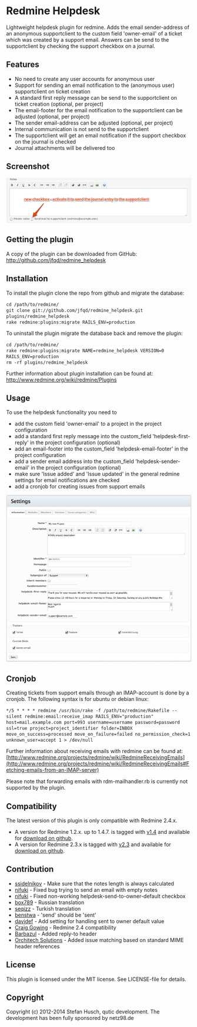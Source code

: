 # Redmine Helpdesk

Lightweight helpdesk plugin for redmine. Adds the email sender-address of an anonymous supportclient to the custom field 'owner-email' of a ticket which was created by a support email. Answers can be send to the supportclient by checking the support checkbox on a journal.

## Features

* No need to create any user accounts for anonymous user
* Support for sending an email notification to the (anonymous user) supportclient on ticket creation
* A standard first reply message can be send to the supportclient on ticket creation (optional, per project)
* The email-footer for the email notification to the supportclient can be adjusted (optional, per project)
* The sender email-address can be adjusted (optional, per project)
* Internal communication is not send to the supportclient
* The supportclient will get an email notification if the support checkbox on the journal is checked
* Journal attachments will be delivered too

## Screenshot

![Send mail to supportclient](doc/send-mail-to-supportclient.jpg "New checkbox 'Send mail to supportclient'")

## Getting the plugin

A copy of the plugin can be downloaded from GitHub: http://github.com/jfqd/redmine_helpdesk

## Installation

To install the plugin clone the repo from github and migrate the database:

```
cd /path/to/redmine/
git clone git://github.com/jfqd/redmine_helpdesk.git plugins/redmine_helpdesk
rake redmine:plugins:migrate RAILS_ENV=production
```

To uninstall the plugin migrate the database back and remove the plugin:

```
cd /path/to/redmine/
rake redmine:plugins:migrate NAME=redmine_helpdesk VERSION=0 RAILS_ENV=production
rm -rf plugins/redmine_helpdesk
```

Further information about plugin installation can be found at: http://www.redmine.org/wiki/redmine/Plugins

## Usage

To use the helpdesk functionality you need to

* add the custom field 'owner-email' to a project in the project configuration
* add a standard first reply message into the custom_field 'helpdesk-first-reply' in the project configuration (optional)
* add an email-footer into the custom_field 'helpdesk-email-footer' in the project configuration
* add a sender email address into the custom_field 'helpdesk-sender-email' in the project configuration (optional)
* make sure 'Issue added' and 'Issue updated' in the general redmine settings for email notifications are checked
* add a cronjob for creating issues from support emails

![project configuration sample](doc/project-settings.jpg "Per project configuration sample")

## Cronjob

Creating tickets from support emails through an IMAP-account is done by a cronjob. The following syntax is for ubuntu or debian linux:

```
*/5 * * * * redmine /usr/bin/rake -f /path/to/redmine/Rakefile --silent redmine:email:receive_imap RAILS_ENV="production" host=mail.example.com port=993 username=username password=password ssl=true project=project_identifier folder=INBOX move_on_success=processed move_on_failure=failed no_permission_check=1 unknown_user=accept 1 > /dev/null
```

Further information about receiving emails with redmine can be found at: [http://www.redmine.org/projects/redmine/wiki/RedmineReceivingEmails](http://www.redmine.org/projects/redmine/wiki/RedmineReceivingEmails#Fetching-emails-from-an-IMAP-server)

Please note that forwarding emails with rdm-mailhandler.rb is currently not supported by the plugin.

## Compatibility

The latest version of this plugin is only compatible with Redmine 2.4.x.

* A version for Redmine 1.2.x. up to 1.4.7. is tagged with [v1.4](https://github.com/jfqd/redmine_helpdesk/tree/v1.4 "plugin version for Redmine 1.2.x up to 1.4.7") and available for [download on github](https://github.com/jfqd/redmine_helpdesk/archive/v1.4.zip "download plugin for Redmine 1.2.x up to 1.4.7").
* A version for Redmine 2.3.x is tagged with [v2.3](https://github.com/jfqd/redmine_helpdesk/tree/v2.3 "plugin version for Redmine 2.3.x") and available for [download on github](https://github.com/jfqd/redmine_helpdesk/archive/v2.3.zip "download plugin for Redmine 2.3.x").

## Contribution

* [ssidelnikov](https://github.com/ssidelnikov) - Make sure that the notes length is always calculated
* [nifuki](https://github.com/nifuki) - Fixed bug trying to send an email with empty notes
* [nifuki](https://github.com/nifuki) - Fixed non-working helpdesk-send-to-owner-default checkbox
* [box789](https://github.com/box789) - Russian translation
* [seqizz](https://github.com/seqizz) - Turkish translation
* [benstwa](https://github.com/benstwa) - 'send' should be 'sent'
* [davidef](https://github.com/davidef) - Add setting for handling sent to owner default value
* [Craig Gowing](https://github.com/craiggowing) - Redmine 2.4 compatibility
* [Barbazul](https://github.com/barbazul) - Added reply-to header
* [Orchitech Solutions](https://github.com/orchitech) - Added issue matching based on standard MIME header references

## License

This plugin is licensed under the MIT license. See LICENSE-file for details.

## Copyright

Copyright (c) 2012-2014 Stefan Husch, qutic development. The development has been fully sponsored by netz98.de
